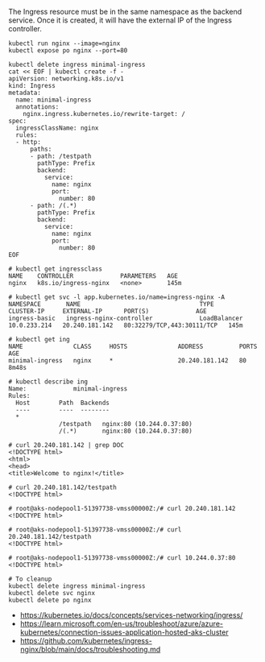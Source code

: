 The Ingress resource must be in the same namespace as the backend service. Once it is created, it will have the external IP of the Ingress controller.

```
kubectl run nginx --image=nginx
kubectl expose po nginx --port=80

kubectl delete ingress minimal-ingress
cat << EOF | kubectl create -f -
apiVersion: networking.k8s.io/v1
kind: Ingress
metadata:
  name: minimal-ingress
  annotations:
    nginx.ingress.kubernetes.io/rewrite-target: /
spec:
  ingressClassName: nginx
  rules:
  - http:
      paths:
      - path: /testpath
        pathType: Prefix
        backend:
          service:
            name: nginx
            port:
              number: 80
      - path: /(.*)
        pathType: Prefix
        backend:
          service:
            name: nginx
            port:
              number: 80
EOF
```

```
# kubectl get ingressclass
NAME    CONTROLLER             PARAMETERS   AGE
nginx   k8s.io/ingress-nginx   <none>       145m

# kubectl get svc -l app.kubernetes.io/name=ingress-nginx -A
NAMESPACE       NAME                                 TYPE           CLUSTER-IP     EXTERNAL-IP      PORT(S)             AGE
ingress-basic   ingress-nginx-controller             LoadBalancer   10.0.233.214   20.240.181.142   80:32279/TCP,443:30111/TCP   145m

# kubectl get ing
NAME              CLASS     HOSTS              ADDRESS          PORTS     AGE
minimal-ingress   nginx     *                  20.240.181.142   80        8m48s

# kubectl describe ing
Name:             minimal-ingress
Rules:
  Host        Path  Backends
  ----        ----  --------
  *
              /testpath   nginx:80 (10.244.0.37:80)
              /(.*)       nginx:80 (10.244.0.37:80)
```              

```           
# curl 20.240.181.142 | grep DOC
<!DOCTYPE html>
<html>
<head>
<title>Welcome to nginx!</title>

# curl 20.240.181.142/testpath
<!DOCTYPE html>

# root@aks-nodepool1-51397738-vmss00000Z:/# curl 20.240.181.142
<!DOCTYPE html>

# root@aks-nodepool1-51397738-vmss00000Z:/# curl 20.240.181.142/testpath
<!DOCTYPE html>

# root@aks-nodepool1-51397738-vmss00000Z:/# curl 10.244.0.37:80
<!DOCTYPE html>
```

```
# To cleanup
kubectl delete ingress minimal-ingress
kubectl delete svc nginx
kubectl delete po nginx
```

- https://kubernetes.io/docs/concepts/services-networking/ingress/
- https://learn.microsoft.com/en-us/troubleshoot/azure/azure-kubernetes/connection-issues-application-hosted-aks-cluster
- https://github.com/kubernetes/ingress-nginx/blob/main/docs/troubleshooting.md
